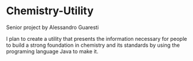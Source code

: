 # Chemistry-Utility
Senior project
  by Alessandro Guaresti

I plan to create a utility that presents the information necessary for people to build a strong foundation in chemistry and its standards by using the programing language Java to make it.
